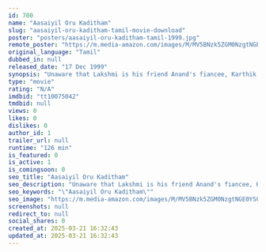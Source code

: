 ```yaml
---
id: 700
name: "Aasaiyil Oru Kaditham"
slug: "aasaiyil-oru-kaditham-tamil-movie-download"
poster: "posters/aasaiyil-oru-kaditham-tamil-1999.jpg"
remote_poster: "https://m.media-amazon.com/images/M/MV5BNzk5ZGM0NzgtNGE0YS00MDI0LTg3NWEtZTBkNTRlM2ZhZmQwXkEyXkFqcGdeQXVyMTEzNzg0Mjkx._V1_SX300.jpg"
original_language: "Tamil"
dubbed_in: null
released_date: "17 Dec 1999"
synopsis: "Unaware that Lakshmi is his friend Anand's fiancee, Karthik ends up sending her a love letter. Things turn ugly when Anand doubts Lakshmi for infidelity after getting married to her."
type: "movie"
rating: "N/A"
imdbid: "tt10075042"
tmdbid: null
views: 0
likes: 0
dislikes: 0
author_id: 1
trailer_url: null
runtime: "126 min"
is_featured: 0
is_active: 1
is_comingsoon: 0
seo_title: "Aasaiyil Oru Kaditham"
seo_description: "Unaware that Lakshmi is his friend Anand's fiancee, Karthik ends up sending her a love letter. Things turn ugly when Anand doubts Lakshmi for infidelity after getting married to her."
seo_keywords: "\"Aasaiyil Oru Kaditham\""
seo_image: "https://m.media-amazon.com/images/M/MV5BNzk5ZGM0NzgtNGE0YS00MDI0LTg3NWEtZTBkNTRlM2ZhZmQwXkEyXkFqcGdeQXVyMTEzNzg0Mjkx._V1_SX300.jpg"
screenshots: null
redirect_to: null
social_shares: 0
created_at: 2025-03-21 16:32:43
updated_at: 2025-03-21 16:32:43
---
```


